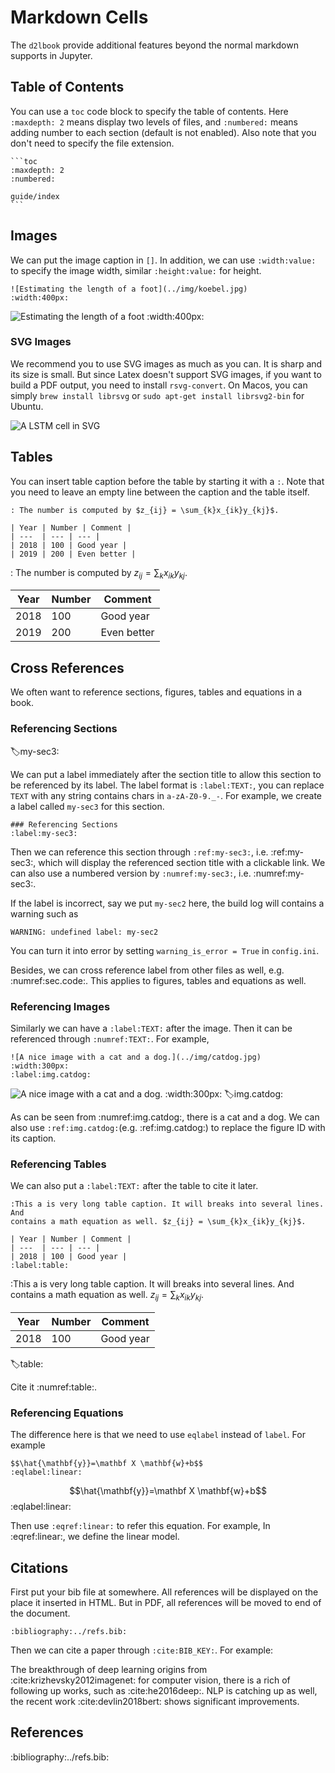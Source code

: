 # Markdown Cells

The `d2lbook` provide additional features beyond the normal markdown supports in
Jupyter.

## Table of Contents

You can use a `toc` code block to specify the table of contents.
Here `:maxdepth: 2` means display two levels of files, and `:numbered:` means
adding number to each section (default is not enabled). Also note that you don't
need to specify the file extension.

`````
```toc
:maxdepth: 2
:numbered:

guide/index
```
`````

## Images


We can put the image caption in `[]`. In addition, we can use
`:width:value:` to specify the image width, similar `:height:value:` for height.

```
![Estimating the length of a foot](../img/koebel.jpg)
:width:400px:
```

![Estimating the length of a foot](../img/koebel.jpg)
:width:400px:


### SVG Images

We recommend you to use SVG images as much as you can. It is sharp and its size
is small. But since Latex doesn't support SVG images, if you want to build a PDF
output, you need to install `rsvg-convert`. On Macos, you can simply
`brew install librsvg` or `sudo apt-get install librsvg2-bin` for Ubuntu.

![A LSTM cell in SVG](../img/lstm.svg)

## Tables

You can insert table caption before the table by starting it with a `:`. Note
that you need to leave an empty line between the caption and the table itself.

```
: The number is computed by $z_{ij} = \sum_{k}x_{ik}y_{kj}$.

| Year | Number | Comment |
| ---  | --- | --- |
| 2018 | 100 | Good year |
| 2019 | 200 | Even better |
```

: The number is computed by $z_{ij} = \sum_{k}x_{ik}y_{kj}$.

| Year | Number | Comment |
| ---  | --- | --- |
| 2018 | 100 | Good year |
| 2019 | 200 | Even better |

## Cross References

We often want to reference sections, figures, tables and equations in a book.

### Referencing Sections
:label:my-sec3:

We can put a label immediately after the section title to allow this section to
be referenced by its label. The label format is
`:label:TEXT:`, you can replace `TEXT` with any string contains chars in
`a-zA-Z0-9._-`. For example, we create a label called `my-sec3` for this section.

```
### Referencing Sections
:label:my-sec3:
```

Then we can reference this section through `:ref:my-sec3:`, i.e. :ref:my-sec3:,
which will display the referenced section title with a clickable link. We can
also use a numbered version by `:numref:my-sec3:`, i.e. :numref:my-sec3:.

If the label is incorrect, say we put `my-sec2` here, the build log will
contains a warning such as

```
WARNING: undefined label: my-sec2
```

You can turn it into error by setting `warning_is_error = True` in
`config.ini`.

Besides, we can cross
reference label from other files as well, e.g. :numref:sec.code:. This applies
to figures, tables and equations as well.


### Referencing Images

Similarly we can have a `:label:TEXT:` after the image. Then it can be
referenced through `:numref:TEXT:`. For example,

```
![A nice image with a cat and a dog.](../img/catdog.jpg)
:width:300px:
:label:img.catdog:
```


![A nice image with a cat and a dog.](../img/catdog.jpg)
:width:300px:
:label:img.catdog:

As can be seen from :numref:img.catdog:, there is a cat and a dog. We can also
use `:ref:img.catdog:`(e.g. :ref:img.catdog:) to replace the figure ID with its
caption.

### Referencing Tables

We can also put a `:label:TEXT:` after the table to cite it later.

```
:This a is very long table caption. It will breaks into several lines. And
contains a math equation as well. $z_{ij} = \sum_{k}x_{ik}y_{kj}$.

| Year | Number | Comment |
| ---  | --- | --- |
| 2018 | 100 | Good year |
:label:table:

```


:This a is very long table caption. It will breaks into several lines. And
contains a math equation as well. $z_{ij} = \sum_{k}x_{ik}y_{kj}$.

| Year | Number | Comment |
| ---  | --- | --- |
| 2018 | 100 | Good year |
:label:table:

Cite it :numref:table:.

### Referencing Equations

The difference here is that we need to use `eqlabel` instead of `label`. For
example

```
$$\hat{\mathbf{y}}=\mathbf X \mathbf{w}+b$$
:eqlabel:linear:
```

$$\hat{\mathbf{y}}=\mathbf X \mathbf{w}+b$$
:eqlabel:linear:

Then use `:eqref:linear:` to refer this equation. For example,
In :eqref:linear:, we define the linear model.


## Citations

First put your bib file at somewhere. All references will be displayed on the
place it inserted in HTML. But in PDF, all references will be moved to end of
the document.

```
:bibliography:../refs.bib:
```

Then we can cite a paper through `:cite:BIB_KEY:`. For example:

The breakthrough of deep learning origins from :cite:krizhevsky2012imagenet: for
computer vision, there is a rich of following up works, such as
:cite:he2016deep:. NLP is catching up as well, the recent work
:cite:devlin2018bert: shows significant improvements.

## References

:bibliography:../refs.bib:

